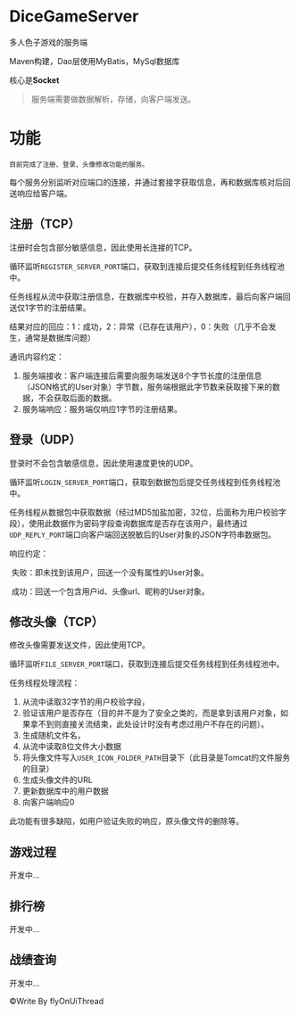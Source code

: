 # DiceGameServer

多人色子游戏的服务端

Maven构建，Dao层使用MyBatis，MySql数据库

核心是**Socket**

> 服务端需要做数据解析，存储，向客户端发送。

# 功能

`目前完成了注册、登录、头像修改功能的服务。`

每个服务分别监听对应端口的连接，并通过套接字获取信息，再和数据库核对后回送响应给客户端。

## 注册（TCP）

注册时会包含部分敏感信息，因此使用长连接的TCP。

循环监听`REGISTER_SERVER_PORT`端口，获取到连接后提交任务线程到任务线程池中。

任务线程从流中获取注册信息，在数据库中校验，并存入数据库，最后向客户端回送仅1字节的注册结果。

结果对应的回应：1：成功，2：异常（已存在该用户），0：失败（几乎不会发生，通常是数据库问题）

通讯内容约定：

1. 服务端接收：客户端连接后需要向服务端发送8个字节长度的注册信息（JSON格式的User对象）字节数，服务端根据此字节数来获取接下来的数据，不会获取后面的数据。
2. 服务端响应：服务端仅响应1字节的注册结果。



## 登录（UDP）

登录时不会包含敏感信息，因此使用速度更快的UDP。

循环监听`LOGIN_SERVER_PORT`端口，获取到数据包后提交任务线程到任务线程池中。

任务线程从数据包中获取数据（经过MD5加盐加密，32位，后面称为用户校验字段），使用此数据作为密码字段查询数据库是否存在该用户，最终通过`UDP_REPLY_PORT`端口向客户端回送脱敏后的User对象的JSON字符串数据包。

响应约定：

​	失败：即未找到该用户，回送一个没有属性的User对象。

​	成功：回送一个包含用户id、头像url、昵称的User对象。



## 修改头像（TCP）

修改头像需要发送文件，因此使用TCP。

循环监听`FILE_SERVER_PORT`端口，获取到连接后提交任务线程到任务线程池中。

任务线程处理流程：

1. 从流中读取32字节的用户校验字段，
2. 验证该用户是否存在（目的并不是为了安全之类的，而是拿到该用户对象，如果拿不到则直接关流结束，此处设计时没有考虑过用户不存在的问题）。
3. 生成随机文件名，
4. 从流中读取8位文件大小数据
5. 将头像文件写入`USER_ICON_FOLDER_PATH`目录下（此目录是Tomcat的文件服务的目录）
6. 生成头像文件的URL
7. 更新数据库中的用户数据
8. 向客户端响应0

此功能有很多缺陷，如用户验证失败的响应，原头像文件的删除等。



## 游戏过程

开发中...



## 排行榜

开发中...



## 战绩查询

开发中...



&copy;Write By flyOnUiThread

